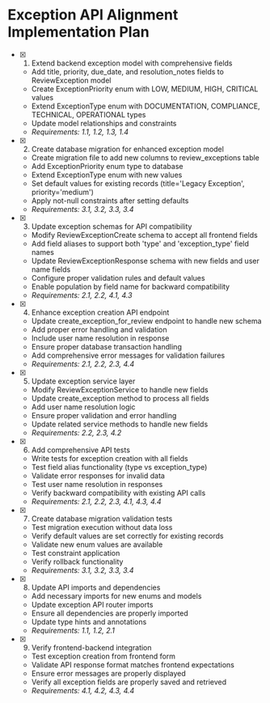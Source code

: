 # Exception API Alignment Implementation Plan

- [x] 1. Extend backend exception model with comprehensive fields





  - Add title, priority, due_date, and resolution_notes fields to ReviewException model
  - Create ExceptionPriority enum with LOW, MEDIUM, HIGH, CRITICAL values
  - Extend ExceptionType enum with DOCUMENTATION, COMPLIANCE, TECHNICAL, OPERATIONAL types
  - Update model relationships and constraints
  - _Requirements: 1.1, 1.2, 1.3, 1.4_

- [x] 2. Create database migration for enhanced exception model





  - Create migration file to add new columns to review_exceptions table
  - Add ExceptionPriority enum type to database
  - Extend ExceptionType enum with new values
  - Set default values for existing records (title='Legacy Exception', priority='medium')
  - Apply not-null constraints after setting defaults
  - _Requirements: 3.1, 3.2, 3.3, 3.4_

- [x] 3. Update exception schemas for API compatibility





  - Modify ReviewExceptionCreate schema to accept all frontend fields
  - Add field aliases to support both 'type' and 'exception_type' field names
  - Update ReviewExceptionResponse schema with new fields and user name fields
  - Configure proper validation rules and default values
  - Enable population by field name for backward compatibility
  - _Requirements: 2.1, 2.2, 4.1, 4.3_

- [x] 4. Enhance exception creation API endpoint





  - Update create_exception_for_review endpoint to handle new schema
  - Add proper error handling and validation
  - Include user name resolution in response
  - Ensure proper database transaction handling
  - Add comprehensive error messages for validation failures
  - _Requirements: 2.1, 2.2, 2.3, 4.4_

- [x] 5. Update exception service layer





  - Modify ReviewExceptionService to handle new fields
  - Update create_exception method to process all fields
  - Add user name resolution logic
  - Ensure proper validation and error handling
  - Update related service methods to handle new fields
  - _Requirements: 2.2, 2.3, 4.2_

- [x] 6. Add comprehensive API tests




  - Write tests for exception creation with all fields
  - Test field alias functionality (type vs exception_type)
  - Validate error responses for invalid data
  - Test user name resolution in responses
  - Verify backward compatibility with existing API calls
  - _Requirements: 2.1, 2.2, 2.3, 4.1, 4.3, 4.4_

- [x] 7. Create database migration validation tests





  - Test migration execution without data loss
  - Verify default values are set correctly for existing records
  - Validate new enum values are available
  - Test constraint application
  - Verify rollback functionality
  - _Requirements: 3.1, 3.2, 3.3, 3.4_

- [x] 8. Update API imports and dependencies





  - Add necessary imports for new enums and models
  - Update exception API router imports
  - Ensure all dependencies are properly imported
  - Update type hints and annotations
  - _Requirements: 1.1, 1.2, 2.1_

- [x] 9. Verify frontend-backend integration





  - Test exception creation from frontend form
  - Validate API response format matches frontend expectations
  - Ensure error messages are properly displayed
  - Verify all exception fields are properly saved and retrieved
  - _Requirements: 4.1, 4.2, 4.3, 4.4_